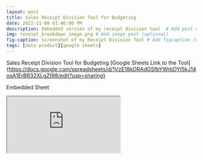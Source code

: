 ```yaml
---
layout: post
title: Sales Receipt Division Tool for Budgeting
date: 2022-11-08 01:46:00 PM
description: Embedded version of my receipt division tool  # Add post description (optional)
img: receipt_breakdown_image.png # Add image post (optional)
fig-caption: Screenshot of my Receipt Division Tool # Add figcaption (optional)
tags: [data product][google sheets]
---
```


Sales Receipt Division Tool for Budgeting
[Google Sheets Link to the Tool]{https://docs.google.com/spreadsheets/d/1VzE18kDRAdGSfbYWrbDYI5kJ14osA1ErBR32XLgZt98/edit?usp=sharing}

Embedded Sheet
<iframe src="https://docs.google.com/spreadsheets/d/e/2PACX-1vRRArZ1Fcc1TasXl1HrbdItEEELFApgA2XNohb-gNj8NoozeLpSgcDEf3vPyo-uNjOiIIp8kkiXlu38/pubhtml?widget=true&amp;headers=false"></iframe>

